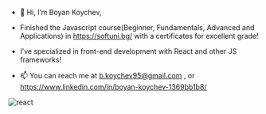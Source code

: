 - 👋 Hi, I’m Boyan Koychev,
- Finished the Javascript course(Beginner, Fundamentals, Advanced and Applications) in https://softuni.bg/ with a certificates for excellent grade!
-  I’ve specialized in front-end development with React and other JS frameworks!

- 📫 You can reach me at b.koychev95@gmail.com , or https://www.linkedin.com/in/boyan-koychev-1369bb1b8/


<!---
BoyanK95/BoyanK95 is a ✨ special ✨ repository because its `README.md` (this file) appears on your GitHub profile.
You can click the Preview link to take a look at your changes.
--->

![react](https://user-images.githubusercontent.com/92653208/207981607-a54907d7-d88b-4457-920e-85fa46b94e5a.png)
